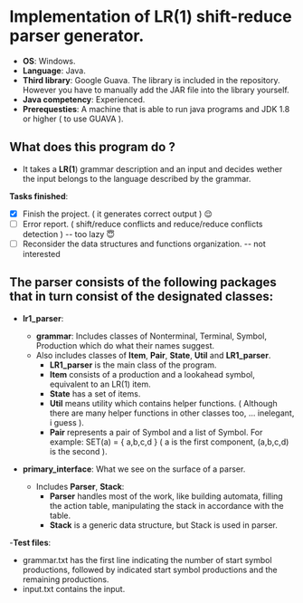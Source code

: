 
# Implementation of LR(1) shift-reduce parser generator.

- **OS**: Windows.
- **Language**: Java.
- **Third library**: Google Guava. The library is included in the repository. However you have to manually add the JAR file into the library yourself.
- **Java competency**: Experienced.
- **Prerequesties**: A machine that is able to run java programs and JDK 1.8 or higher ( to use GUAVA ).


## What does this program do ?
- It takes a **LR(1**) grammar description and an input and decides wether the input belongs to the language described by the grammar.

**Tasks finished**:
- [x] Finish the project. ( it generates correct output ) :relieved:
- [ ] Error report. ( shift/reduce conflicts and reduce/reduce conflicts detection ) -- too lazy :innocent:
- [ ] Reconsider the data structures and functions organization.  -- not interested

## The parser consists of the following packages that in turn consist of the designated classes:
- **lr1_parser**:
  - **grammar**: Includes classes of Nonterminal, Terminal, Symbol, Production which do what their names suggest.
  - Also includes classes of **Item**, **Pair**, **State**, **Util** and **LR1_parser**.
    - **LR1_parser** is the main class of the program.
    - **Item** consists of a production and a lookahead symbol, equivalent to an LR(1) item.
    - **State** has a set of items.
    - **Util** means utility which contains helper functions. ( Although there are many helper functions in other classes too, ... inelegant, i guess ).
    - **Pair** represents a pair of Symbol and a list of Symbol. For example: SET(a) = { a,b,c,d } ( a is the first component, (a,b,c,d) is the second ).

- **primary_interface**: What we see on the surface of a parser.
  - Includes **Parser**, **Stack**:
    - **Parser** handles most of the work, like building automata, filling the action table, manipulating the stack in accordance with the table.
    - **Stack** is a generic data structure, but Stack<State> is used in parser. 


-**Test files**: 
- grammar.txt has the first line indicating the number of start symbol productions, followed by indicated start symbol productions and the remaining productions.
- input.txt contains the input.

